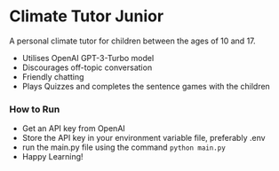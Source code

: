# Climate Tutor Junior
A personal climate tutor for children between the ages of 10 and 17.

- Utilises OpenAI GPT-3-Turbo model
- Discourages off-topic conversation
- Friendly chatting
- Plays Quizzes and completes the sentence games with the children


### How to Run
* Get an API key from OpenAI
* Store the API key in your environment variable file, preferably .env
* run the main.py file using the command `python main.py`
* Happy Learning!
